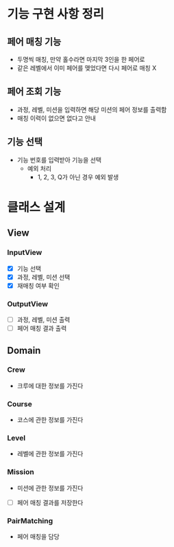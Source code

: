# 기능 구현 사항 정리

## 페어 매칭 기능

- 두명씩 매칭, 만약 홀수라면 마지막 3인을 한 페어로
- 같은 레벨에서 이미 페어를 맺었다면 다시 페어로 매칭 X

## 페어 조회 기능

- 과정, 레벨, 미션을 입력하면 해당 미션의 페어 정보를 출력함
- 매칭 이력이 없으면 없다고 안내

## 기능 선택

- 기능 번호를 입력받아 기능을 선택
  - 예외 처리
    - 1, 2, 3, Q가 아닌 경우 예외 발생

# 클래스 설계

## View

### InputView

- [x] 기능 선택
- [x] 과정, 레벨, 미션 선택
- [x] 재매칭 여부 확인

### OutputView

- [ ] 과정, 레벨, 미션 출력
- [ ] 페어 매칭 결과 출력

## Domain

### Crew

- 크루에 대한 정보를 가진다

### Course

- 코스에 관한 정보를 가진다

### Level

- 레벨에 관한 정보를 가진다

### Mission

- 미션에 관한 정보를 가진다
- [ ] 페어 매칭 결과를 저장한다

### PairMatching

- 페어 매칭을 담당

